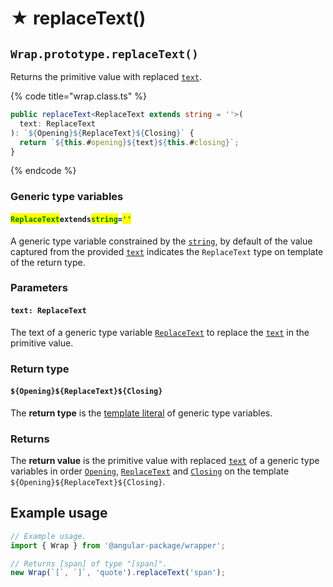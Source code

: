 # ★ replaceText()

## `Wrap.prototype.replaceText()`

Returns the primitive value with replaced [`text`](../accessors/text.md).

{% code title="wrap.class.ts" %}
```typescript
public replaceText<ReplaceText extends string = ''>(
  text: ReplaceText
): `${Opening}${ReplaceText}${Closing}` {
  return `${this.#opening}${text}${this.#closing}`;
}
```
{% endcode %}

### Generic type variables

#### <mark style="color:green;">**`ReplaceText`**</mark>**`extends`**<mark style="color:green;">**`string`**</mark>**`=`**<mark style="color:green;">**`''`**</mark>

A generic type variable constrained by the [`string`](https://www.typescriptlang.org/docs/handbook/basic-types.html#string), by default of the value captured from the provided [`text`](replacetext.md#text-replacetext) indicates the `ReplaceText` type on template of the return type.

### Parameters

#### `text: ReplaceText`

The text of a generic type variable [`ReplaceText`](replacetext.md#replacetext-extends-string) to replace the [`text`](../accessors/text.md) in the primitive value.

### Return type

#### `${Opening}${ReplaceText}${Closing}`

The **return type** is the [template literal](https://www.typescriptlang.org/docs/handbook/2/template-literal-types.html) of generic type variables.&#x20;

### Returns

The **return value** is the primitive value with replaced [`text`](../accessors/text.md) of a generic type variables in order [`Opening`](../../generic-type-variables.md#wrap-opening), [`ReplaceText`](replacetext.md#replacetext-extends-string) and [`Closing`](../../generic-type-variables.md#wrap-closing) on the template `${Opening}${ReplaceText}${Closing}`.

## Example usage

```typescript
// Example usage.
import { Wrap } from '@angular-package/wrapper';

// Returns [span] of type "[span]".
new Wrap(`[`, `]`, 'quote').replaceText('span');
```

